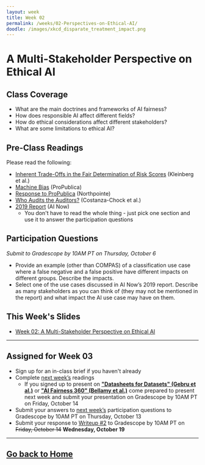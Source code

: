 ```yaml
---
layout: week
title: Week 02
permalink: /weeks/02-Perspectives-on-Ethical-AI/
doodle: /images/xkcd_disparate_treatment_impact.png
---
```


# A Multi-Stakeholder Perspective on Ethical AI

## Class Coverage
* What are the main doctrines and frameworks of AI fairness? 
* How does responsible AI affect different fields? 
* How do ethical considerations affect different stakeholders? 
* What are some limitations to ethical AI? 

## Pre-Class Readings
Please read the following:
* [Inherent Trade-Offs in the Fair Determination of Risk Scores](https://arxiv.org/abs/1609.05807) (Kleinberg et al.)
* [Machine Bias](https://www.propublica.org/article/machine-bias-risk-assessments-in-criminal-sentencing) (ProPublica)
* [Response to ProPublica](https://www.equivant.com/response-to-propublica-demonstrating-accuracy-equity-and-predictive-parity/) (Northpointe) 
* [Who Audits the Auditors?](https://www.ajl.org/auditors) (Costanza-Chock et al.)
* [2019 Report](https://ainowinstitute.org/AI_Now_2019_Report.pdf) (AI Now)
   * You don't have to read the whole thing - just pick one section and use it to answer the participation questions

## Participation Questions
_Submit to Gradescope by 10AM PT on Thursday, October 6_
* Provide an example (other than COMPAS) of a classification use case where a false negative and a false positive have different impacts on different groups. Describe the impacts. 
* Select one of the use cases discussed in AI Now’s 2019 report. Describe as many stakeholders as you can think of (they may not be mentioned in the report) and what impact the AI use case may have on them.

## This Week's Slides
* [Week 02: A Multi-Stakeholder Perspective on Ethical AI](https://github.com/emmaharv/responsible-ai-capstone/blob/d242cd92e360864c7c3441028ff7a261c9387d0b/notes/week-02/Week%202%20A%20Multi-Stakeholder%20Perspective%20on%20Ethical%20AI.pdf)

---

## Assigned for Week 03
* Sign up for an in-class brief if you haven't already
* Complete [next week’s](https://emmaharv.github.io/responsible-ai-capstone/weeks/03-Replication-Part-00/) readings
    * If you signed up to present on [**"Datasheets for Datasets" (Gebru et al.)**](https://arxiv.org/abs/1803.09010) or [**"AI Fairness 360" (Bellamy et al.)**](https://arxiv.org/pdf/1810.01943.pdf) come prepared to present next week and submit your presentation on
Gradescope by 10AM PT on Friday, October 14
* Submit your answers to [next week’s](https://emmaharv.github.io/responsible-ai-capstone/weeks/03-Replication-Part-00/) participation questions to Gradescope by 10AM PT on Thursday, October 13
* Submit your response to [Writeup #2](https://github.com/emmaharv/responsible-ai-capstone/blob/d242cd92e360864c7c3441028ff7a261c9387d0b/notes/week-02/Writeup%20%232.pdf) to Gradescope by 10AM PT on ~~Friday, October 14~~ **Wednesday, October 19**

---
[Go back to Home](https://emmaharv.github.io/responsible-ai-capstone/)
---
